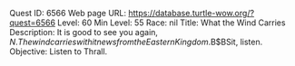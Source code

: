Quest ID: 6566
Web page URL: https://database.turtle-wow.org/?quest=6566
Level: 60
Min Level: 55
Race: nil
Title: What the Wind Carries
Description: It is good to see you again, $N. The wind carries with it news from the Eastern Kingdom.$B$BSit, listen. 
Objective: Listen to Thrall.
